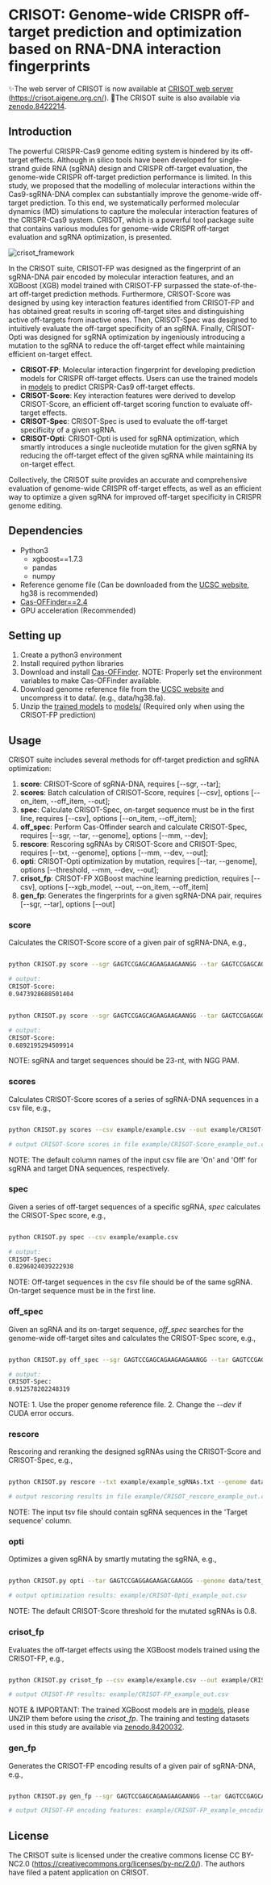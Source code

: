 # CRISOT: Genome-wide CRISPR off-target prediction and optimization based on RNA-DNA interaction fingerprints

✨The web server of CRISOT is now available at [CRISOT web server](https://crisot.aigene.org.cn/) (https://crisot.aigene.org.cn/).
🚗The CRISOT suite is also available via [zenodo.8422214](https://doi.org/10.5281/zenodo.8422214).

## Introduction

The powerful CRISPR-Cas9 genome editing system is hindered by its off-target effects. Although in silico tools have been developed for single-strand guide RNA (sgRNA) design and CRISPR off-target evaluation, the genome-wide CRISPR off-target prediction performance is limited. In this study, we proposed that the modelling of molecular interactions within the Cas9-sgRNA-DNA complex can substantially improve the genome-wide off-target prediction. To this end, we systematically performed molecular dynamics (MD) simulations to capture the molecular interaction features of the CRISPR-Cas9 system. CRISOT, which is a powerful tool package suite that contains various modules for genome-wide CRISPR off-target evaluation and sgRNA optimization, is presented.

![crisot_framework](crisot_framework.png)

In the CRISOT suite, CRISOT-FP was designed as the fingerprint of an sgRNA-DNA pair encoded by molecular interaction features, and an XGBoost (XGB) model trained with CRISOT-FP surpassed the state-of-the-art off-target prediction methods. Furthermore, CRISOT-Score was designed by using key interaction features identified from CRISOT-FP and has obtained great results in scoring off-target sites and distinguishing active off-targets from inactive ones. Then, CRISOT-Spec was designed to intuitively evaluate the off-target specificity of an sgRNA. Finally, CRISOT-Opti was designed for sgRNA optimization by ingeniously introducing a mutation to the sgRNA to reduce the off-target effect while maintaining efficient on-target effect.

* **CRISOT-FP**: Molecular interaction fingerprint for developing prediction models for CRISPR off-target effects. Users can use the trained models in [models](models) to predict CRISPR-Cas9 off-target effects.
* **CRISOT-Score**: Key interaction features were derived to develop CRISOT-Score, an efficient off-target scoring function to evaluate off-target effects.
* **CRISOT-Spec**: CRISOT-Spec is used to evaluate the off-target specificity of a given sgRNA.
* **CRISOT-Opti**: CRISOT-Opti is used for sgRNA optimization, which smartly introduces a single nucleotide mutation for the given sgRNA by reducing the off-target effect of the given sgRNA while maintaining its on-target effect.

Collectively, the CRISOT suite provides an accurate and comprehensive evaluation of genome-wide CRISPR off-target effects, as well as an efficient way to optimize a given sgRNA for improved off-target specificity in CRISPR genome editing.

## Dependencies

* Python3
  * xgboost==1.7.3
  * pandas
  * numpy
* Reference genome file (Can be downloaded from the [UCSC website](https://hgdownload.soe.ucsc.edu/downloads.html), hg38 is recommended)
* [Cas-OFFinder==2.4](http://www.rgenome.net/cas-offinder/portable)
* GPU acceleration (Recommended)

## Setting up

1. Create a python3 environment
2. Install required python libraries
3. Download and install [Cas-OFFinder](http://www.rgenome.net/cas-offinder/portable). NOTE: Properly set the environment variables to make Cas-OFFinder available.
4. Download genome reference file from the [UCSC website](https://hgdownload.soe.ucsc.edu/downloads.html) and uncompress it to data/. (e.g., data/hg38.fa).
5. Unzip the [trained models](models/trained_models.zip) to [models/](models/) (Required only when using the CRISOT-FP prediction)

## Usage

CRISOT suite includes several methods for off-target prediction and sgRNA optimization:

1. **score**: CRISOT-Score of sgRNA-DNA, requires [--sgr, --tar];
2. **scores**: Batch calculation of CRISOT-Score, requires [--csv], options [--on_item, --off_item, --out];
3. **spec**: Calculate CRISOT-Spec, on-target sequence must be in the first line, requires [--csv], options [--on_item, --off_item];
4. **off_spec**: Perform Cas-Offinder search and calculate CRISOT-Spec, requires [--sgr, --tar, --genome], options [--mm, --dev];
5. **rescore**: Rescoring sgRNAs by CRISOT-Score and CRISOT-Spec, requires [--txt, --genome], options [--mm, --dev, --out];
6. **opti**: CRISOT-Opti optimization by mutation, requires [--tar, --genome], options [--threshold, --mm, --dev, --out];
7. **crisot_fp**: CRISOT-FP XGBoost machine learning prediction, requires [--csv], options [--xgb_model, --out, --on_item, --off_item]
8. **gen_fp**: Generates the fingerprints for a given sgRNA-DNA pair, requires [--sgr, --tar], options [--out]

### score

Calculates the CRISOT-Score score of a given pair of sgRNA-DNA, e.g.,

```bash

python CRISOT.py score --sgr GAGTCCGAGCAGAAGAAGAANGG --tar GAGTCCGAGCAGAAGAAGAANGG

# output:
CRISOT-Score: 
0.9473928688501404
```

```bash

python CRISOT.py score --sgr GAGTCCGAGCAGAAGAAGAANGG --tar GAGTCCGAGGAGAAGACGAAGGG

# output:
CRISOT-Score: 
0.6892195294509914

```

NOTE: sgRNA and target sequences should be 23-nt, with NGG PAM.

### scores

Calculates CRISOT-Score scores of a series of sgRNA-DNA sequences in a csv file, e.g.,

```bash

python CRISOT.py scores --csv example/example.csv --out example/CRISOT-Score_example_out.csv

# output CRISOT-Score scores in file example/CRISOT-Score_example_out.csv

```

NOTE: The default column names of the input csv file are 'On' and 'Off' for sgRNA and target DNA sequences, respectively.

### spec

Given a series of off-target sequences of a specific sgRNA, *spec* calculates the CRISOT-Spec score, e.g.,

```bash

python CRISOT.py spec --csv example/example.csv

# output:
CRISOT-Spec: 
0.8296024039222938

```

NOTE: Off-target sequences in the csv file should be of the same sgRNA. On-target sequence must be in the first line.

### off_spec

Given an sgRNA and its on-target sequence, *off_spec* searches for the genome-wide off-target sites and calculates the CRISOT-Spec score, e.g.,

```bash

python CRISOT.py off_spec --sgr GAGTCCGAGCAGAAGAAGAANGG --tar GAGTCCGAGCAGAAGAAGAAGGG --genome data/test_genome.fa

# output:
CRISOT-Spec: 
0.912578202248319

```

NOTE: 1. Use the proper genome reference file. 2. Change the *--dev* if CUDA error occurs.

### rescore

Rescoring and reranking the designed sgRNAs using the CRISOT-Score and CRISOT-Spec, e.g.,

```bash

python CRISOT.py rescore --txt example/example_sgRNAs.txt --genome data/test_genome.fa --out example/CRISOT_rescore_example_out.csv

# output rescoring results in file example/CRISOT_rescore_example_out.csv

```

NOTE: The input tsv file should contain sgRNA sequences in the 'Target sequence' column.

### opti

Optimizes a given sgRNA by smartly mutating the sgRNA, e.g.,

```bash

python CRISOT.py opti --tar GAGTCCGAGGAGAAGACGAAGGG --genome data/test_genome.fa --out example/CRISOT-Opti_example_out.csv

# output optimization results: example/CRISOT-Opti_example_out.csv

```

NOTE: The default CRISOT-Score threshold for the mutated sgRNAs is 0.8.

### crisot_fp

Evaluates the off-target effects using the XGBoost models trained using the CRISOT-FP, e.g.,

```bash

python CRISOT.py crisot_fp --csv example/example.csv --out example/CRISOT-FP_example_out.csv

# output CRISOT-FP results: example/CRISOT-FP_example_out.csv

```

NOTE & IMPORTANT: The trained XGBoost models are in [models](models/), please UNZIP them before using the *crisot_fp*.
The training and testing datasets used in this study are available via [zenodo.8420032](https://doi.org/10.5281/zenodo.8420032).

### gen_fp

Generates the CRISOT-FP encoding results of a given pair of sgRNA-DNA, e.g.,

```bash

python CRISOT.py gen_fp --sgr GAGTCCGAGCAGAAGAAGAANGG --tar GAGTCCGAGCAGAAGAAGAANGG --out example/CRISOT-FP_example_encoding.csv

# output CRISOT-FP encoding features: example/CRISOT-FP_example_encoding.csv

```


## License

The CRISOT suite is licensed under the creative commons license CC BY-NC2.0 (https://creativecommons.org/licenses/by-nc/2.0/).
The authors have filed a patent application on CRISOT.
